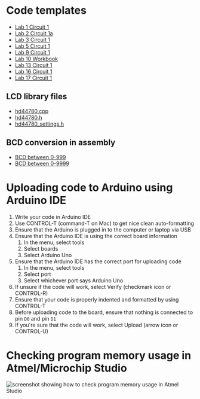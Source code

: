 # Code templates

- [Lab 1 Circuit 1](lab1_circuit1.ino)
- [Lab 2 Circuit 1a](lab2_circuit1a.ino)
- [Lab 3 Circuit 1](lab3_circuit1.ino)
- [Lab 5 Circuit 1](lab5_circuit1.ino)
- [Lab 9 Circuit 1](lab9_circuit1.ino)
- [Lab 10 Workbook](lab10_workbook.xlsx)
- [Lab 13 Circuit 1](lab13_circuit1.asm)
- [Lab 16 Circuit 1](lab16_circuit1.asm)
- [Lab 17 Circuit 1](lab17_circuit1.asm)

## LCD library files

- [hd44780.cpp](hd44780.cpp)
- [hd44780.h](hd44780.h)
- [hd44780_settings.h](hd44780_settings.h)

## BCD conversion in assembly

- [BCD between 0-999](binary-bcd.asm)
- [BCD between 0-9999](bcd_thousands_place.asm)

# Uploading code to Arduino using Arduino IDE
1. Write your code in Arduino IDE
2. Use CONTROL-T (command-T on Mac) to get nice clean auto-formatting
3. Ensure that the Arduino is plugged in to the computer or laptop via USB
4. Ensure that the Arduino IDE is using the correct board information
    1. In the menu, select tools
    2. Select boards
    3. Select Arduino Uno
5. Ensure that the Arduino IDE has the correct port for uploading code
    1. In the menu, select tools
    2. Select port
    3. Select whichever port says Arduino Uno
6. If unsure if the code will work, select Verify (checkmark icon or CONTROL-R)
7. Ensure that your code is properly indented and formatted by using CONTROL-T
8. Before uploading code to the board, ensure that nothing is connected to pin `D0` and pin `D1`
9. If you're sure that the code will work, select Upload (arrow icon or CONTROL-U)

# Checking program memory usage in Atmel/Microchip Studio
![screenshot showing how to check program memory usage in Atmel Studio](https://doctor-pasquale.com/wp-content/uploads/2022/06/Assembly-Program-Memory-Usage.png)
